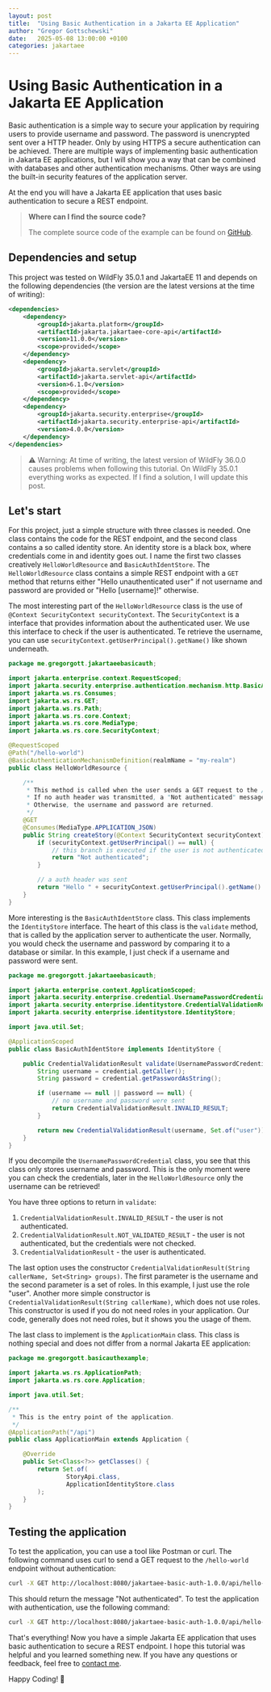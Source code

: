 ```yaml
---
layout: post
title:  "Using Basic Authentication in a Jakarta EE Application"
author: "Gregor Gottschewski"
date:   2025-05-08 13:00:00 +0100
categories: jakartaee
---
```


# Using Basic Authentication in a Jakarta EE Application

Basic authentication is a simple way to secure your application by requiring users to provide username and password. The password is unencrypted sent over a HTTP header. Only by using HTTPS a secure authentication can be achieved. There are multiple ways of implementing basic authentication in Jakarta EE applications, but I will show you a way that can be combined with databases and other authentication mechanisms. Other ways are using the built-in security features of the application server.

At the end you will have a Jakarta EE application that uses basic authentication to secure a REST endpoint.

> **Where can I find the source code?**
>
> The complete source code of the example can be found on [GitHub](https://github.com/Gregor-Gottschewski/jakartaee-basic-auth).

## Dependencies and setup

This project was tested on WildFly 35.0.1 and JakartaEE 11 and depends on the following dependencies (the version are the latest versions at the time of writing):

```xml
<dependencies>
    <dependency>
        <groupId>jakarta.platform</groupId>
        <artifactId>jakarta.jakartaee-core-api</artifactId>
        <version>11.0.0</version>
        <scope>provided</scope>
    </dependency>
    <dependency>
        <groupId>jakarta.servlet</groupId>
        <artifactId>jakarta.servlet-api</artifactId>
        <version>6.1.0</version>
        <scope>provided</scope>
    </dependency>
    <dependency>
        <groupId>jakarta.security.enterprise</groupId>
        <artifactId>jakarta.security.enterprise-api</artifactId>
        <version>4.0.0</version>
    </dependency>
</dependencies>
```

> ⚠️ Warning: At time of writing, the latest version of WildFly 36.0.0 causes problems when following this tutorial. On WildFly 35.0.1 everything works as expected. If I find a solution, I will update this post.

## Let's start

For this project, just a simple structure with three classes is needed. One class contains the code for the REST endpoint, and the second class contains a so called identity store. An identity store is a black box, where credentials come in and identity goes out. I name the first two classes creatively `HelloWorldResource` and `BasicAuthIdentStore`. The `HelloWorldResource` class contains a simple REST endpoint with a `GET` method that returns either "Hello unauthenticated user" if not username and password are provided or "Hello [username]!" otherwise.

The most interesting part of the `HelloWorldResource` class is the use of `@Context SecurityContext securityContext`. The `SecurityContext` is a interface that provides information about the authenticated user. We use this interface to check if the user is authenticated. Te retrieve the username, you can use `securityContext.getUserPrincipal().getName()` like shown underneath.

```java
package me.gregorgott.jakartaeebasicauth;

import jakarta.enterprise.context.RequestScoped;
import jakarta.security.enterprise.authentication.mechanism.http.BasicAuthenticationMechanismDefinition;
import jakarta.ws.rs.Consumes;
import jakarta.ws.rs.GET;
import jakarta.ws.rs.Path;
import jakarta.ws.rs.core.Context;
import jakarta.ws.rs.core.MediaType;
import jakarta.ws.rs.core.SecurityContext;

@RequestScoped
@Path("/hello-world")
@BasicAuthenticationMechanismDefinition(realmName = "my-realm")
public class HelloWorldResource {

    /**
     * This method is called when the user sends a GET request to the /hello-world endpoint.
     * If no auth header was transmitted, a "Not authenticated" message is returned.
     * Otherwise, the username and password are returned.
     */
    @GET
    @Consumes(MediaType.APPLICATION_JSON)
    public String createStory(@Context SecurityContext securityContext) {
        if (securityContext.getUserPrincipal() == null) {
            // this branch is executed if the user is not authenticated
            return "Not authenticated";
        }

        // a auth header was sent
        return "Hello " + securityContext.getUserPrincipal().getName() + "!";
    }
}

```

More interesting is the `BasicAuthIdentStore` class. This class implements the `IdentityStore` interface. The heart of this class is the `validate` method, that is called by the application server to authenticate the user. Normally, you would check the username and password by comparing it to a database or similar. In this example, I just check if a username and password were sent. 

```java
package me.gregorgott.jakartaeebasicauth;

import jakarta.enterprise.context.ApplicationScoped;
import jakarta.security.enterprise.credential.UsernamePasswordCredential;
import jakarta.security.enterprise.identitystore.CredentialValidationResult;
import jakarta.security.enterprise.identitystore.IdentityStore;

import java.util.Set;

@ApplicationScoped
public class BasicAuthIdentStore implements IdentityStore {

    public CredentialValidationResult validate(UsernamePasswordCredential credential) {
        String username = credential.getCaller();
        String password = credential.getPasswordAsString();

        if (username == null || password == null) {
            // no username and password were sent
            return CredentialValidationResult.INVALID_RESULT;
        }

        return new CredentialValidationResult(username, Set.of("user"));
    }
}
```

If you decompile the `UsernamePasswordCredential` class, you see that this class only stores username and password. This is the only moment were you can check the credentials, later in the `HelloWorldResource` only the username can be retrieved!

You have three options to return in `validate`:
1. `CredentialValidationResult.INVALID_RESULT` - the user is not authenticated.
2. `CredentialValidationResult.NOT_VALIDATED_RESULT` - the user is not authenticated, but the credentials were not checked.
3. `CredentialValidationResult` - the user is authenticated.

The last option uses the constructor `CredentialValidationResult(String callerName, Set<String> groups)`. The first parameter is the username and the second parameter is a set of roles. In this example, I just use the role "user". Another more simple constructor is `CredentialValidationResult(String callerName)`, which does not use roles. This constructor is used if you do not need roles in your application. Our code, generally does not need roles, but it shows you the usage of them.

The last class to implement is the `ApplicationMain` class. This class is nothing special and does not differ from a normal Jakarta EE application:

```java
package me.gregorgott.basicauthexample;

import jakarta.ws.rs.ApplicationPath;
import jakarta.ws.rs.core.Application;

import java.util.Set;

/**
 * This is the entry point of the application.
 */
@ApplicationPath("/api")
public class ApplicationMain extends Application {

    @Override
    public Set<Class<?>> getClasses() {
        return Set.of(
                StoryApi.class,
                ApplicationIdentityStore.class
        );
    }
}
```

## Testing the application

To test the application, you can use a tool like Postman or curl. The following command uses curl to send a GET request to the `/hello-world` endpoint without authentication:

```bash
curl -X GET http://localhost:8080/jakartaee-basic-auth-1.0.0/api/hello-world
```
This should return the message "Not authenticated". To test the application with authentication, use the following command:

```bash
curl -X GET http://localhost:8080/jakartaee-basic-auth-1.0.0/api/hello-world -u username:password
```

That's everything! Now you have a simple Jakarta EE application that uses basic authentication to secure a REST endpoint. I hope this tutorial was helpful and you learned something new. If you have any questions or feedback, feel free to [contact me](/impressum.md).

Happy Coding! 🚀